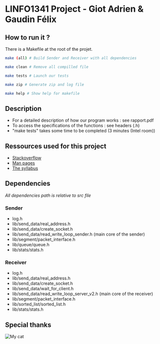 # LINFO1341 Project - Giot Adrien & Gaudin Félix

## How to run it ?

There is a Makefile at the root of the projet.
```bash
make (all) # Build Sender and Receiver with all dependencies

make clean # Remove all compilled file

make tests # Launch our tests

make zip # Generate zip and log file

make help # Show help for makefile
```
## Description 
* For a detailed description of how our program works : see rapport.pdf
* To access the specifications of the functions : see headers (.h)
* "make tests" takes some time to be completed (3 minutes (Intel room))
 
## Ressources used for this project
* [Stackoverflow](https://stackoverflow.com/)
* [Man pages](https://man7.org/linux/man-pages/)
* [The syllabus](https://beta.computer-networking.info/syllabus/default/index.html)

## Dependencies
*All dependencies path is relative to src file*

### Sender
* log.h 
* lib/send_data/real_address.h
* lib/send_data/create_socket.h
* lib/send_data/read_write_loop_sender.h (main core of the sender)
* lib/segment/packet_interface.h
* lib/queue/queue.h
* lib/stats/stats.h

### Receiver
* log.h
* lib/send_data/real_address.h
* lib/send_data/create_socket.h
* lib/send_data/wait_for_client.h
* lib/send_data/read_write_loop_server_v2.h (main core of the receiver)
* lib/segment/packet_interface.h
* lib/sorted_list/sorted_list.h
* lib/stats/stats.h

## Special thanks
![My cat](https://media.discordapp.net/attachments/669931364149100554/795971633105600522/124042033_362655141621936_584480919917219971_n.jpg?width=250&height=250)
